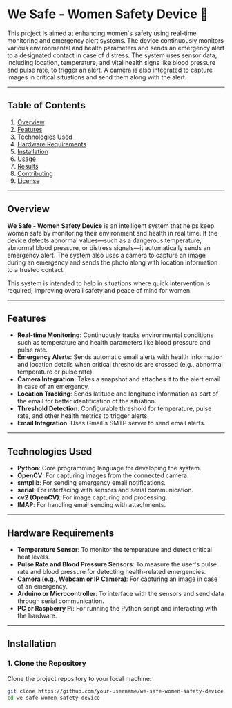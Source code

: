 # We Safe - Women Safety Device 🚨

This project is aimed at enhancing women's safety using real-time monitoring and emergency alert systems. The device continuously monitors various environmental and health parameters and sends an emergency alert to a designated contact in case of distress. The system uses sensor data, including location, temperature, and vital health signs like blood pressure and pulse rate, to trigger an alert. A camera is also integrated to capture images in critical situations and send them along with the alert.

---

## Table of Contents
1. [Overview](#overview)
2. [Features](#features)
3. [Technologies Used](#technologies-used)
4. [Hardware Requirements](#hardware-requirements)
5. [Installation](#installation)
6. [Usage](#usage)
7. [Results](#results)
8. [Contributing](#contributing)
9. [License](#license)

---

## Overview
**We Safe - Women Safety Device** is an intelligent system that helps keep women safe by monitoring their environment and health in real time. If the device detects abnormal values—such as a dangerous temperature, abnormal blood pressure, or distress signals—it automatically sends an emergency alert. The system also uses a camera to capture an image during an emergency and sends the photo along with location information to a trusted contact.

This system is intended to help in situations where quick intervention is required, improving overall safety and peace of mind for women.

---

## Features
- **Real-time Monitoring**: Continuously tracks environmental conditions such as temperature and health parameters like blood pressure and pulse rate.
- **Emergency Alerts**: Sends automatic email alerts with health information and location details when critical thresholds are crossed (e.g., abnormal temperature or pulse rate).
- **Camera Integration**: Takes a snapshot and attaches it to the alert email in case of an emergency.
- **Location Tracking**: Sends latitude and longitude information as part of the email for better identification of the situation.
- **Threshold Detection**: Configurable threshold for temperature, pulse rate, and other health metrics to trigger alerts.
- **Email Integration**: Uses Gmail's SMTP server to send email alerts.

---

## Technologies Used
- **Python**: Core programming language for developing the system.
- **OpenCV**: For capturing images from the connected camera.
- **smtplib**: For sending emergency email notifications.
- **serial**: For interfacing with sensors and serial communication.
- **cv2 (OpenCV)**: For image capturing and processing.
- **IMAP**: For handling email sending with attachments.
  
---

## Hardware Requirements
- **Temperature Sensor**: To monitor the temperature and detect critical heat levels.
- **Pulse Rate and Blood Pressure Sensors**: To measure the user's pulse rate and blood pressure for detecting health-related emergencies.
- **Camera (e.g., Webcam or IP Camera)**: For capturing an image in case of an emergency.
- **Arduino or Microcontroller**: To interface with the sensors and send data through serial communication.
- **PC or Raspberry Pi**: For running the Python script and interacting with the hardware.

---

## Installation

### 1. Clone the Repository
Clone the project repository to your local machine:
```bash
git clone https://github.com/your-username/we-safe-women-safety-device.git
cd we-safe-women-safety-device

